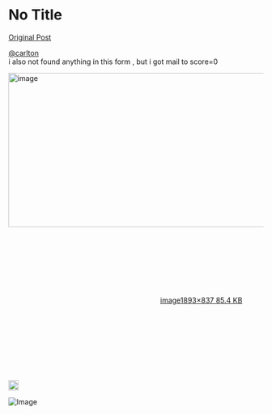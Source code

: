 # No Title

[Original Post](https://discourse.onlinedegree.iitm.ac.in/t/171141/357)

<p><a class="mention" href="/u/carlton">@carlton</a><br>
i  also not found anything in this form  , but i got mail to score=0<br>
<div class="lightbox-wrapper"><a class="lightbox" href="https://europe1.discourse-cdn.com/flex013/uploads/iitm/original/3X/9/e/9e2ca0680b13a927d524fe5883919c8447d0f8e3.png" data-download-href="/uploads/short-url/mzh3ffonvO0fEkOcy3Pw93PVidJ.png?dl=1" title="image" rel="noopener nofollow ugc"><img src="https://europe1.discourse-cdn.com/flex013/uploads/iitm/optimized/3X/9/e/9e2ca0680b13a927d524fe5883919c8447d0f8e3_2_690x305.png" alt="image" data-base62-sha1="mzh3ffonvO0fEkOcy3Pw93PVidJ" width="690" height="305" srcset="https://europe1.discourse-cdn.com/flex013/uploads/iitm/optimized/3X/9/e/9e2ca0680b13a927d524fe5883919c8447d0f8e3_2_690x305.png, https://europe1.discourse-cdn.com/flex013/uploads/iitm/optimized/3X/9/e/9e2ca0680b13a927d524fe5883919c8447d0f8e3_2_1035x457.png 1.5x, https://europe1.discourse-cdn.com/flex013/uploads/iitm/optimized/3X/9/e/9e2ca0680b13a927d524fe5883919c8447d0f8e3_2_1380x610.png 2x" data-dominant-color="F1F2F3"><div class="meta"><svg class="fa d-icon d-icon-far-image svg-icon" aria-hidden="true"><use href="#far-image"></use></svg><span class="filename">image</span><span class="informations">1893×837 85.4 KB</span><svg class="fa d-icon d-icon-discourse-expand svg-icon" aria-hidden="true"><use href="#discourse-expand"></use></svg></div></a></div> <img src="https://emoji.discourse-cdn.com/google/smiling_face_with_tear.png?v=14" title=":smiling_face_with_tear:" class="emoji" alt=":smiling_face_with_tear:" loading="lazy" width="20" height="20"></p>

![Image](https://europe1.discourse-cdn.com/flex013/uploads/iitm/optimized/3X/9/e/9e2ca0680b13a927d524fe5883919c8447d0f8e3_2_690x305.png)